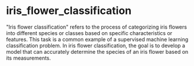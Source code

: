 # iris_flower_classification
"Iris flower classification" refers to the process of categorizing iris flowers into different species or classes based on specific characteristics or features. This task is a common example of a supervised machine learning classification problem. In iris flower classification, the goal is to develop a model that can accurately determine the species of an iris flower based on its measurements.
